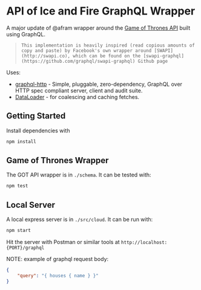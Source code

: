 API of Ice and Fire GraphQL Wrapper
=====================

A major update of @afram wrapper around the [Game of Thrones API](http://anapioficeandfire.com) built using GraphQL.

> `This implementation is heavily inspired (read copious amounts of copy and paste) by Facebook's own wrapper around [SWAPI](http://swapi.co),
which can be found on the [swapi-graphql](https://github.com/graphql/swapi-graphql) Github page`

Uses:

* [graphql-http](https://github.com/graphql/graphql-http) - Simple, pluggable, zero-dependency, GraphQL over HTTP spec compliant server, client and audit suite.
* [DataLoader](https://github.com/facebook/dataloader) - for coalescing and caching fetches.


## Getting Started

Install dependencies with

```sh
npm install
```

## Game of Thrones Wrapper

The GOT API wrapper is in `./schema`. It can be tested with:

```sh
npm test
```

## Local Server

A local express server is in `./src/cloud`. It can be run with:

```sh
npm start
```

Hit the server with Postman or similar tools at `http://localhost:{PORT}/graphql`

NOTE: example of graphql request body:
```json
{
    "query": "{ houses { name } }"
}
```